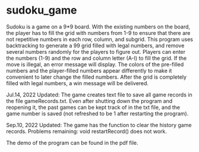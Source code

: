 # sudoku_game

Sudoku is a game on a 9*9 board. With the existing numbers on the board, the player has to fill the grid with numbers from 1-9 to ensure that there are not repetitive numbers in each row, column, and subgrid. This program uses backtracking to generate a 99 grid filled with legal numbers, and remove several numbers randomly for the players to figure out. Players can enter the numbers (1-9) and the row and column letter (A-I) to fill the grid. If the move is illegal, an error message will display. The colors of the pre-filled numbers and the player-filled numbers appear differently to make it convenient to later change the filled numbers. After the grid is completely filled with legal numbers, a win message will be delivered.

Jul.14, 2022 Updated: The game creates text file to save all game records in the file gameRecords.txt. Even after shutting down the program and reopening it, the past games can be kept track of in the txt file, and the game number is saved (not refreshed to be 1 after restarting the program).

Sep.10, 2022 Updated: The game has the function to clear the history game records. Problems remaining: void restartRecord() does not work.

The demo of the program can be found in the pdf file.
